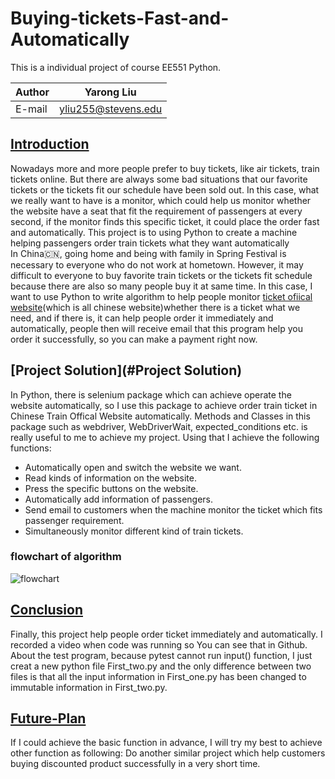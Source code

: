 # Buying-tickets-Fast-and-Automatically
This is a individual project of course EE551 Python.

|Author|Yarong Liu|
|---|---
|E-mail|yliu255@stevens.edu

## [Introduction](#Introduction)
Nowadays more and more people prefer to buy tickets, like air tickets, train tickets online. But there are always some bad situations that our favorite tickets or the tickets fit our schedule have been sold out. In this case, what we really want to have is a monitor, which could help us monitor whether the website have a seat that fit the requirement of passengers at every second, if the monitor finds this specific ticket, it could place the order fast and automatically. This project is to using Python to create a machine helping passengers order train tickets what they want automatically <br>
In China🇨🇳, going home and being with family in Spring Festival is necessary to everyone who do not work at hometown. However, it may difficult to everyone to buy favorite train tickets or the tickets fit schedule because there are also so many people buy it at same time. In this case, I want to use Python to write algorithm to help people monitor [ticket ofiical website](https://www.12306.cn "a chinese train website")(which is all chinese website)whether there is a ticket what we need, and if there is, it can help people order it immediately and automatically, people then will receive email that this program help you order it successfully, so you can make a payment right now. 


## [Project Solution](#Project Solution)
In Python, there is selenium package which can achieve operate the website automatically, so I use this package to achieve order train ticket in Chinese Train Offical Website automatically. Methods and Classes in this package such as webdriver, WebDriverWait, expected_conditions etc. is really useful to me to achieve my project. Using that I achieve the following functions:
* Automatically open and switch the website we want. 
* Read kinds of information on the website.
* Press the specific buttons on the website.
* Automatically add information of passengers.
* Send email to customers when the machine monitor the ticket which fits passenger requirement.
* Simultaneously monitor different kind of train tickets.
### flowchart of algorithm
![](https://github.com/MidgeLiu/Buying-tickets-Fast-and-Automatically/raw/master/flowchart.png "flowchart")

## [Conclusion](#Conclusion)
Finally, this project help people order ticket immediately and automatically. I recorded a video when code was running so You can see that in Github. About the test program, because pytest cannot run input() function, I just creat a new python file First_two.py and the only difference between two files is that all the input information in First_one.py has been changed to immutable information in First_two.py.

## [Future-Plan](#Future-Plan)
If I could achieve the basic function in advance, I will try my best to achieve other function as following:
Do another similar project which help customers buying discounted product successfully in a very short time.
